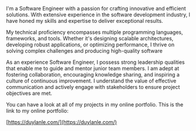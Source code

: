 I'm a Software Engineer with a passion for crafting innovative and efficient solutions. With extensive experience in the software development industry, I have honed my skills and expertise to deliver exceptional results.

My technical proficiency encompasses multiple programming languages, frameworks, and tools. Whether it's designing scalable architectures, developing robust applications, or optimizing performance, I thrive on solving complex challenges and producing high-quality software

As an experience Software Engineer, I possess strong leadership qualities that enable me to guide and mentor junior team members. I am adept at fostering collaboration, encouraging knowledge sharing, and inspiring a culture of continuous improvement. I understand the value of effective communication and actively engage with stakeholders to ensure project objectives are met.

You can have a look at all of my projects in my online portfolio. This is the link to my online portfolio: 

[https://duylanle.com/](https://duylanle.com/)
